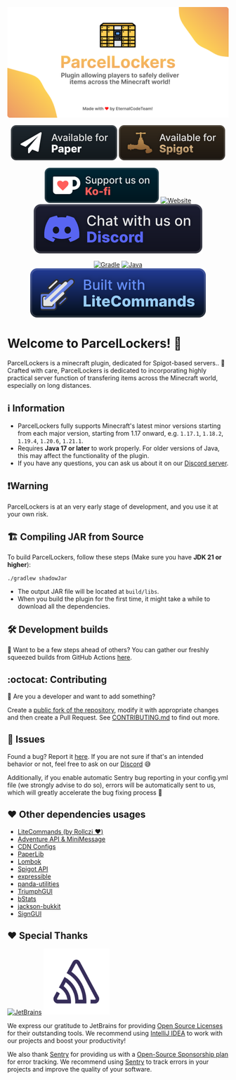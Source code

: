 <div align="center">

![ParcelLockers.svg](.github/assets/ParcelLockers.svg)

[![Supports Paper](https://raw.githubusercontent.com/intergrav/devins-badges/v3/assets/cozy/supported/paper_vector.svg)](https://papermc.io)
[![Supports Spigot](https://raw.githubusercontent.com/intergrav/devins-badges/v3/assets/cozy/supported/spigot_vector.svg)](https://spigotmc.org)

[![ko-fi](https://github.com/intergrav/devins-badges/blob/v3/assets/cozy/donate/kofi-plural_vector.svg)](https://ko-fi.com/eternalcodeteam)
[![Website](https://raw.githubusercontent.com/intergrav/devins-badges/v3/assets/cozy/documentation/website_vector.svg)](https://eternalcode.pl/)
[![Chat on Discord](https://raw.githubusercontent.com/vLuckyyy/badges/main//chat-with-us-on-discord.svg)](https://discord.com/invite/FQ7jmGBd6c)

[![Gradle](https://raw.githubusercontent.com/intergrav/devins-badges/v3/assets/cozy/built-with/gradle_vector.svg)](https://gradle.org/)
[![Java](https://badges.penpow.dev/badges/built-with/java/cozy.svg)](https://www.java.com/)
[![LiteCommands](https://raw.githubusercontent.com/Jakubk15/devins-badges/refs/heads/v3/assets/cozy/built-with/litecommands_vector.svg)](https://github.com/Rollczi/LiteCommands)

</div>

# Welcome to ParcelLockers! 🚀

ParcelLockers is a minecraft plugin, dedicated for Spigot-based servers.. 💎 Crafted with care, ParcelLockers
is dedicated to incorporating highly practical server function of transfering items across the Minecraft world,
especially on long distances.

## ℹ️ Information

- ParcelLockers fully supports Minecraft's latest minor versions starting from each major version, starting from 1.17
  onward, e.g. `1.17.1`, `1.18.2`, `1.19.4`, `1.20.6`, `1.21.1`.
- Requires **Java 17 or later** to work properly. For older versions of Java, this may affect the functionality of the
  plugin.
- If you have any questions, you can ask us about it on our [Discord server](https://discord.gg/FQ7jmGBd6c).

## ❗Warning

ParcelLockers is at an very early stage of development, and you use it at your own risk.

## 🏗️ Compiling JAR from Source

To build ParcelLockers, follow these steps (Make sure you have **JDK 21 or higher**):

```shell
./gradlew shadowJar
```

- The output JAR file will be located at `build/libs`.
- When you build the plugin for the first time, it might take a while to download all the dependencies.

## 🛠️ Development builds

🤫 Want to be a few steps ahead of others? You can gather our freshly squeezed builds from GitHub
Actions [here](https://github.com/EternalCodeTeam/ParcelLockers/actions).

## :octocat: Contributing

🧩 Are you a developer and want to add something?

Create a [public fork of the repository](https://github.com/EternalCodeTeam/ParcelLockers/fork), modify it with
appropriate
changes and then create a Pull Request.
See [CONTRIBUTING.md](https://github.com/EternalCodeTeam/ParcelLockers/blob/master/.github/CONTRIBUTING.md) to find out
more.

## 🐛 Issues

Found a bug? Report it [here](https://github.com/EternalCodeTeam/ParcelLockers/issues). If you are not sure if that's an
intended behavior or not, feel free to ask on our [Discord](https://discord.com/invite/FQ7jmGBd6c) 😅

Additionally, if you enable automatic Sentry bug
reporting in your config.yml file (we strongly advise to do so), errors will be automatically sent to us, which will
greatly accelerate the bug fixing process 🥳

## ❤️ Other dependencies usages

- [LiteCommands (by Rollczi ❤️)](https://github.com/Rollczi/LiteCommands)
- [Adventure API & MiniMessage](https://docs.adventure.kyori.net/)
- [CDN Configs](https://github.com/dzikoysk/cdn)
- [PaperLib](https://github.com/PaperMC/PaperLib)
- [Lombok](https://projectlombok.org)
- [Spigot API](https://www.spigotmc.org/wiki/spigot-maven/#build-gradle)
- [expressible](https://github.com/dzikoysk/expressible)
- [panda-utilities](https://github.com/panda-lang/panda)
- [TriumphGUI](https://github.com/TriumphTeam/triumph-gui)
- [bStats](https://bstats.org/)
- [jackson-bukkit](https://github.com/eldoriarpg/jackson-bukkit)
- [SignGUI](https://github.com/Rapha149/SignGUI)

## :heart: Special Thanks

[<img src="https://user-images.githubusercontent.com/65517973/210912946-447a6b9a-2685-4796-9482-a44bffc727ce.png" alt="JetBrains" width="150">](https://www.jetbrains.com)
[<img src=".github/assets/sentry.svg" alt="Sentry logo" width="150" height="150">](https://www.sentry.io)

We express our gratitude to JetBrains for providing [Open Source Licenses](https://www.jetbrains.com/opensource/) for
their outstanding tools. We recommend using [IntelliJ IDEA](https://www.jetbrains.com/idea/) to work with our projects
and boost your productivity!

We also thank [Sentry](https://sentry.io) for providing us with
a [Open-Source Sponsorship plan](https://sentry.io/for/open-source/) for error tracking. We recommend using
[Sentry](https://sentry.io) to track errors in your projects and improve the quality of your software.


